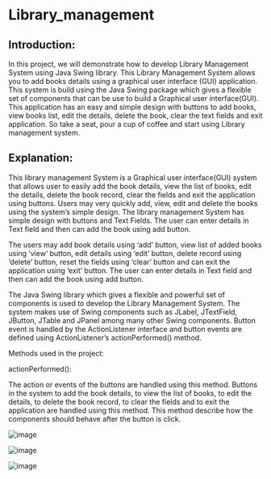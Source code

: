 # Library_management

## Introduction:
In this project, we will demonstrate how to develop Library Management System using Java Swing library. This Library Management System allows you to add books details using a graphical user interface (GUI) application. This system is build using the Java Swing package which gives a flexible set of components that can be use to build a Graphical user interface(GUI). This application has an easy and simple design with buttons to add books, view books list, edit the details, delete the book, clear the text fields and exit application. So take a seat, pour a cup of coffee and start using Library management system.

## Explanation:
This library management System is a Graphical user interface(GUI) system that allows user to easily add the book details, view the list of books, edit the details, delete the book record, clear the fields and exit the application using buttons. Users may very quickly add, view, edit and delete the books using the system’s simple design. The library management System has simple design with buttons and Text Fields. The user can enter details in Text field and then can add the book using add button.

The users may add book details using ‘add’ button, view list of added books using ‘view’ button, edit details using ‘edit’ button, delete record using ‘delete’ button, reset the fields using ‘clear’ button and can exit the application using ‘exit’ button. The user can enter details in Text field and then can add the book using add button.

The Java Swing library which gives a flexible and powerful set of components is used to develop the Library Management System. The system makes use of Swing components such as JLabel, JTextField, JButton, JTable and JPanel among many other Swing components. Button event is handled by the ActionListener interface and button events are defined using ActionListener’s actionPerformed() method.

Methods used in the project:

actionPerformed():

The action or events of the buttons are handled using this method. Buttons in the system to add the book details, to view the list of books, to edit the details, to delete the book record, to clear the fields and to exit the application are handled using this method. This method describe how the components should behave after the button is click.

![image](https://github.com/yashsahu2001/Library_management/assets/117669471/f6c84464-72f0-4dcf-a7e4-46a033cf78f6)

![image](https://github.com/yashsahu2001/Library_management/assets/117669471/8bddcabe-4589-4704-9a54-38d65ec75e30)

![image](https://github.com/yashsahu2001/Library_management/assets/117669471/f794859c-0848-4d0f-a024-c2ab86f9dd3c)


